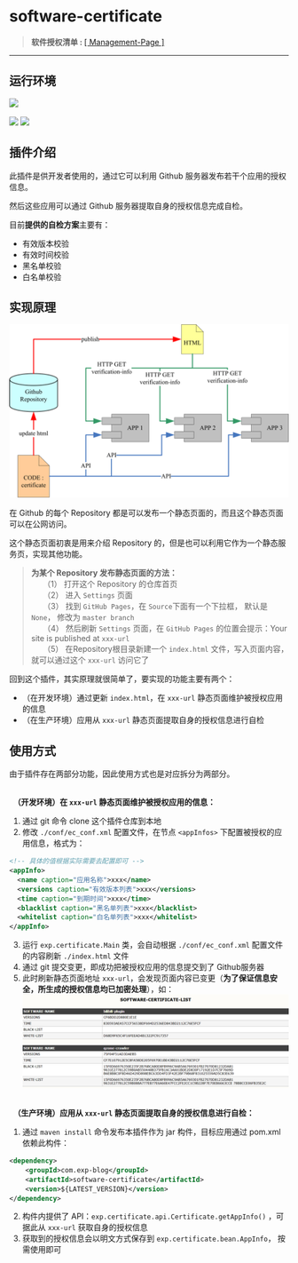 # software-certificate

> <b>软件授权清单&nbsp;:&nbsp;</b>[[ Management-Page ]](https://lyy289065406.github.io/certificate/)

------

## 运行环境

![](https://img.shields.io/badge/JDK-1.8%2B-brightgreen.svg)

![](https://img.shields.io/badge/Platform-Windows-brightgreen.svg) ![](https://img.shields.io/badge/Platform-Mac-brightgreen.svg)


## 插件介绍

此插件是供开发者使用的，通过它可以利用 Github 服务器发布若干个应用的授权信息。

然后这些应用可以通过 Github 服务器提取自身的授权信息完成自检。

目前**提供的自检方案**主要有：

- 有效版本校验
- 有效时间校验
- 黑名单校验
- 白名单校验


## 实现原理

![实现原理](./imgs/01-软件授权校验原理.png)


在 Github 的每个 Repository 都是可以发布一个静态页面的，而且这个静态页面可以在公网访问。

这个静态页面初衷是用来介绍 Repository 的，但是也可以利用它作为一个静态服务页，实现其他功能。


> **为某个 Repository 发布静态页面的方法：**
<br/>　　（1） 打开这个 Repository 的仓库首页
<br/>　　（2） 进入 `Settings` 页面
<br/>　　（3） 找到 `GitHub Pages`，在 `Source`下面有一个下拉框， 默认是 `None`， 修改为 `master branch`
<br/>　　（4） 然后刷新 `Settings` 页面，在 `GitHub Pages` 的位置会提示：Your site is published at `xxx-url`
<br/>　　（5） 在Repository根目录新建一个 `index.html` 文件，写入页面内容，就可以通过这个 `xxx-url` 访问它了


回到这个插件，其实原理就很简单了，要实现的功能主要有两个：

- （在开发环境）通过更新 `index.html`，在 `xxx-url` 静态页面维护被授权应用的信息
- （在生产环境）应用从 `xxx-url` 静态页面提取自身的授权信息进行自检


## 使用方式

由于插件存在两部分功能，因此使用方式也是对应拆分为两部分。

<br/>　**（开发环境）在 `xxx-url` 静态页面维护被授权应用的信息：**

1. 通过 git 命令 clone 这个插件仓库到本地
2. 修改 `./conf/ec_conf.xml` 配置文件，在节点 `<appInfos>` 下配置被授权的应用信息，格式为：

```xml
<!-- 具体的值根据实际需要去配置即可 -->
<appInfo>
  <name caption="应用名称">xxx</name>
  <versions caption="有效版本列表">xxx</versions>
  <time caption="到期时间">xxx</time>
  <blacklist caption="黑名单列表">xxx</blacklist>
  <whitelist caption="白名单列表">xxx</whitelist>
</appInfo>
```

3. 运行 `exp.certificate.Main` 类，会自动根据 `./conf/ec_conf.xml` 配置文件的内容刷新 `./index.html` 文件
4. 通过 git 提交变更，即成功把被授权应用的信息提交到了 Github服务器
5. 此时刷新静态页面地址 `xxx-url`，会发现页面内容已变更（**为了保证信息安全，所生成的授权信息均已加密处理**），如：
![静态页面](./imgs/02-静态页面的授权应用信息.png)



<br/>　**（生产环境）应用从 `xxx-url` 静态页面提取自身的授权信息进行自检：**

1. 通过 `maven install` 命令发布本插件作为 jar 构件，目标应用通过 pom.xml 依赖此构件：

```xml
<dependency>
    <groupId>com.exp-blog</groupId>
    <artifactId>software-certificate</artifactId>
    <version>${LATEST_VERSION}</version>
</dependency>
```

2. 构件内提供了 API：`exp.certificate.api.Certificate.getAppInfo()` ，可据此从 `xxx-url` 获取自身的授权信息
3. 获取到的授权信息会以明文方式保存到 `exp.certificate.bean.AppInfo`， 按需使用即可


